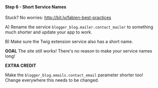 #### Step 6 - Short Service Names
Stuck? No worries: http://bit.ly/fabien-best-practices

A) Rename the service `blogger_blog.mailer.contact_mailer` to something
   much shorter and update your app to work.

B) Make sure the Twig extension service also has a short name.

**GOAL**
The site still works! There's no reason to make *your* service names long!

**EXTRA CREDIT**

Make the `blogger_blog.emails.contact_email` parameter shorter too!
Change everywhere this needs to be changed.
